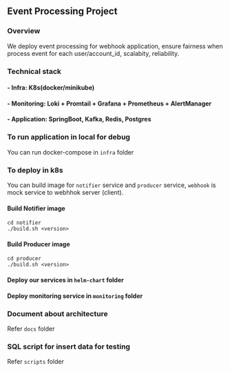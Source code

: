 ## Event Processing Project

### Overview
We deploy event processing for webhook application, ensure fairness when process event for each user/account_id, scalabity, reliability.

### Technical stack
#### - Infra: K8s(docker/minikube)
#### - Monitoring: Loki + Promtail + Grafana + Prometheus + AlertManager
#### - Application: SpringBoot, Kafka, Redis, Postgres

### To run application in local for debug
You can run docker-compose in `infra` folder
### To deploy in k8s
You can build image for `notifier` service and `producer` service, `webhook` is mock service to webhhok server (client).
#### Build Notifier image
```shell
cd notifier
./build.sh <version>
```

#### Build Producer image
```shell
cd producer
./build.sh <version>
```

#### Deploy our services in `helm-chart` folder
#### Deploy monitoring service in `monitoring` folder

### Document about architecture
Refer `docs` folder

### SQL script for insert data for testing
Refer `scripts` folder